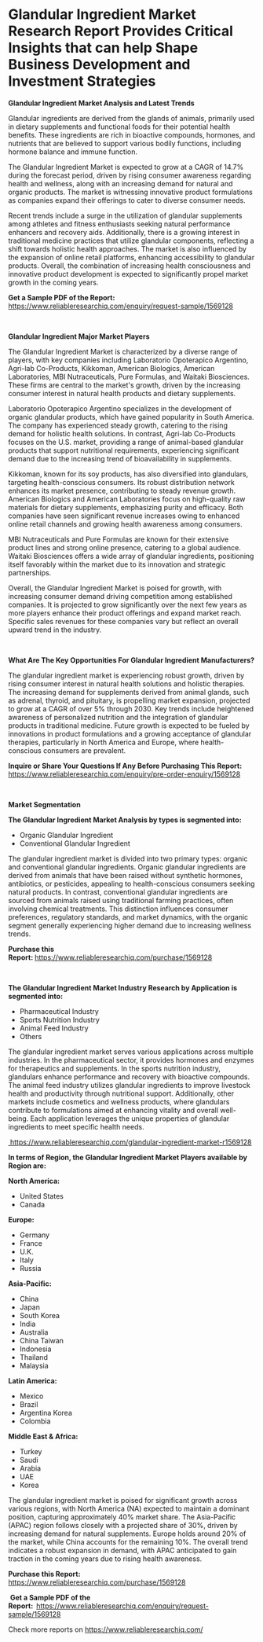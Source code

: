 <p><h1>Glandular Ingredient Market Research Report Provides Critical Insights that can help Shape Business Development and Investment Strategies</h1></p><p><strong>Glandular Ingredient Market Analysis and Latest Trends</strong></p>
<p><p>Glandular ingredients are derived from the glands of animals, primarily used in dietary supplements and functional foods for their potential health benefits. These ingredients are rich in bioactive compounds, hormones, and nutrients that are believed to support various bodily functions, including hormone balance and immune function. </p><p>The Glandular Ingredient Market is expected to grow at a CAGR of 14.7% during the forecast period, driven by rising consumer awareness regarding health and wellness, along with an increasing demand for natural and organic products. The market is witnessing innovative product formulations as companies expand their offerings to cater to diverse consumer needs. </p><p>Recent trends include a surge in the utilization of glandular supplements among athletes and fitness enthusiasts seeking natural performance enhancers and recovery aids. Additionally, there is a growing interest in traditional medicine practices that utilize glandular components, reflecting a shift towards holistic health approaches. The market is also influenced by the expansion of online retail platforms, enhancing accessibility to glandular products. Overall, the combination of increasing health consciousness and innovative product development is expected to significantly propel market growth in the coming years.</p></p>
<p><strong>Get a Sample PDF of the Report:&nbsp;</strong> <a href="https://www.reliableresearchiq.com/enquiry/request-sample/1569128?utm_campaign=2455&utm_medium=2&utm_source=Github&utm_content=ia&utm_term=25032025&utm_id=glandular-ingredient">https://www.reliableresearchiq.com/enquiry/request-sample/1569128</a></p>
<p>&nbsp;</p>
<p><strong>Glandular Ingredient Major Market Players</strong></p>
<p><p>The Glandular Ingredient Market is characterized by a diverse range of players, with key companies including Laboratorio Opoterapico Argentino, Agri-lab Co-Products, Kikkoman, American Biologics, American Laboratories, MBI Nutraceuticals, Pure Formulas, and Waitaki Biosciences. These firms are central to the market's growth, driven by the increasing consumer interest in natural health products and dietary supplements.</p><p>Laboratorio Opoterapico Argentino specializes in the development of organic glandular products, which have gained popularity in South America. The company has experienced steady growth, catering to the rising demand for holistic health solutions. In contrast, Agri-lab Co-Products focuses on the U.S. market, providing a range of animal-based glandular products that support nutritional requirements, experiencing significant demand due to the increasing trend of bioavailability in supplements.</p><p>Kikkoman, known for its soy products, has also diversified into glandulars, targeting health-conscious consumers. Its robust distribution network enhances its market presence, contributing to steady revenue growth. American Biologics and American Laboratories focus on high-quality raw materials for dietary supplements, emphasizing purity and efficacy. Both companies have seen significant revenue increases owing to enhanced online retail channels and growing health awareness among consumers.</p><p>MBI Nutraceuticals and Pure Formulas are known for their extensive product lines and strong online presence, catering to a global audience. Waitaki Biosciences offers a wide array of glandular ingredients, positioning itself favorably within the market due to its innovation and strategic partnerships.</p><p>Overall, the Glandular Ingredient Market is poised for growth, with increasing consumer demand driving competition among established companies. It is projected to grow significantly over the next few years as more players enhance their product offerings and expand market reach. Specific sales revenues for these companies vary but reflect an overall upward trend in the industry.</p></p>
<p>&nbsp;</p>
<p><strong>What Are The Key Opportunities For Glandular Ingredient Manufacturers?</strong></p>
<p><p>The glandular ingredient market is experiencing robust growth, driven by rising consumer interest in natural health solutions and holistic therapies. The increasing demand for supplements derived from animal glands, such as adrenal, thyroid, and pituitary, is propelling market expansion, projected to grow at a CAGR of over 5% through 2030. Key trends include heightened awareness of personalized nutrition and the integration of glandular products in traditional medicine. Future growth is expected to be fueled by innovations in product formulations and a growing acceptance of glandular therapies, particularly in North America and Europe, where health-conscious consumers are prevalent.</p></p>
<p><strong>Inquire or Share Your Questions If Any Before Purchasing This Report:</strong> <a href="https://www.reliableresearchiq.com/enquiry/pre-order-enquiry/1569128?utm_campaign=2455&utm_medium=2&utm_source=Github&utm_content=ia&utm_term=25032025&utm_id=glandular-ingredient">https://www.reliableresearchiq.com/enquiry/pre-order-enquiry/1569128</a></p>
<p>&nbsp;</p>
<p><strong>Market Segmentation</strong></p>
<p><strong>The Glandular Ingredient Market Analysis by types is segmented into:</strong></p>
<p><ul><li>Organic Glandular Ingredient</li><li>Conventional Glandular Ingredient</li></ul></p>
<p><p>The glandular ingredient market is divided into two primary types: organic and conventional glandular ingredients. Organic glandular ingredients are derived from animals that have been raised without synthetic hormones, antibiotics, or pesticides, appealing to health-conscious consumers seeking natural products. In contrast, conventional glandular ingredients are sourced from animals raised using traditional farming practices, often involving chemical treatments. This distinction influences consumer preferences, regulatory standards, and market dynamics, with the organic segment generally experiencing higher demand due to increasing wellness trends.</p></p>
<p><strong>Purchase this Report:&nbsp;</strong><a href="https://www.reliableresearchiq.com/purchase/1569128?utm_campaign=2455&utm_medium=2&utm_source=Github&utm_content=ia&utm_term=25032025&utm_id=glandular-ingredient">https://www.reliableresearchiq.com/purchase/1569128</a></p>
<p>&nbsp;</p>
<p><strong>The Glandular Ingredient Market Industry Research by Application is segmented into:</strong></p>
<p><ul><li>Pharmaceutical Industry</li><li>Sports Nutrition Industry</li><li>Animal Feed Industry</li><li>Others</li></ul></p>
<p><p>The glandular ingredient market serves various applications across multiple industries. In the pharmaceutical sector, it provides hormones and enzymes for therapeutics and supplements. In the sports nutrition industry, glandulars enhance performance and recovery with bioactive compounds. The animal feed industry utilizes glandular ingredients to improve livestock health and productivity through nutritional support. Additionally, other markets include cosmetics and wellness products, where glandulars contribute to formulations aimed at enhancing vitality and overall well-being. Each application leverages the unique properties of glandular ingredients to meet specific health needs.</p></p>
<p><a href="https://www.reliableresearchiq.com/glandular-ingredient-market-r1569128?utm_campaign=2455&utm_medium=2&utm_source=Github&utm_content=ia&utm_term=25032025&utm_id=glandular-ingredient">&nbsp;https://www.reliableresearchiq.com/glandular-ingredient-market-r1569128</a></p>
<p><strong>In terms of Region, the Glandular Ingredient Market Players available by Region are:</strong></p>
<p>
    <p> <strong> North America: </strong>
        <ul>
            <li>United States</li>
            <li>Canada</li>
        </ul>
        </p> 
    <p> <strong> Europe: </strong>
        <ul>
            <li>Germany</li>
            <li>France</li>
            <li>U.K.</li>
            <li>Italy</li>
            <li>Russia</li>
        </ul>
        </p> 
    <p> <strong> Asia-Pacific: </strong>
        <ul>
            <li>China</li>
            <li>Japan</li>
            <li>South Korea</li>
            <li>India</li>
            <li>Australia</li>
            <li>China Taiwan</li>
            <li>Indonesia</li>
            <li>Thailand</li>
            <li>Malaysia</li>
        </ul>
        </p> 
    <p> <strong> Latin America: </strong>
        <ul>
            <li>Mexico</li>
            <li>Brazil</li>
            <li>Argentina Korea</li>
            <li>Colombia</li>
        </ul>
        </p> 
    <p> <strong> Middle East & Africa: </strong>
        <ul>
            <li>Turkey</li>
            <li>Saudi</li>
            <li>Arabia</li>
            <li>UAE</li>
            <li>Korea</li>
        </ul>
    </p>
    </p>
<p><p>The glandular ingredient market is poised for significant growth across various regions, with North America (NA) expected to maintain a dominant position, capturing approximately 40% market share. The Asia-Pacific (APAC) region follows closely with a projected share of 30%, driven by increasing demand for natural supplements. Europe holds around 20% of the market, while China accounts for the remaining 10%. The overall trend indicates a robust expansion in demand, with APAC anticipated to gain traction in the coming years due to rising health awareness.</p></p>
<p><strong>Purchase this Report: </strong><a href="https://www.reliableresearchiq.com/purchase/1569128?utm_campaign=2455&utm_medium=2&utm_source=Github&utm_content=ia&utm_term=25032025&utm_id=glandular-ingredient">https://www.reliableresearchiq.com/purchase/1569128</a></p>
<p>&nbsp;<strong>Get a Sample PDF of the Report:&nbsp;&nbsp;</strong><a href="https://www.reliableresearchiq.com/enquiry/request-sample/1569128?utm_campaign=2455&utm_medium=2&utm_source=Github&utm_content=ia&utm_term=25032025&utm_id=glandular-ingredient">https://www.reliableresearchiq.com/enquiry/request-sample/1569128</a></p>
<p><strong></strong></p>
<p>Check more reports on <a href="https://www.reliableresearchiq.com/?utm_campaign=2455&utm_medium=2&utm_source=Github&utm_content=ia&utm_term=25032025&utm_id=glandular-ingredient">https://www.reliableresearchiq.com/</a></p>